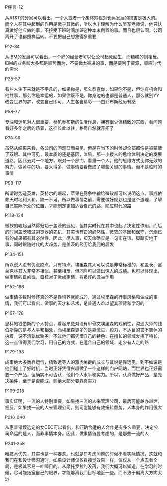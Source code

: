 
P序言-12

从AT&T的分家可以看出，一个人或者一个集体短视对长远发展的损害是极大的。而个人在其中起到的作用是微乎其微的，所以也才理解为什么吴军老师说，他只认真做好他应做的事，不接受下班时间加班这种本末倒置的事。而且也很认同，公司离开了谁都照样运转。不要把自己想象得多重要

P12-34

从IBM的发展可以看出，一个好的经营者可以让公司起死回生，而糟糕的则相反。IBM的业务线大多都是顺势而为，不要做太突进的事，而是要利于资源，顺应时代的需求

P35-57

有些人生下来就是不平凡的，如果你是，那么恭喜你，如果你不是，但你有机会和他共事，那么你是幸运的，如果你既不是，你身边的也都是普通人，那么就别YY改变世界的梦，改变自己即可，人生各自精彩——由乔布斯经历有感

P58-77

专注和远见对人很重要，参见乔布斯的生活作息，拥有很少但精致的东西，看问题看好多年之后的场景，这样长此以往，格局自然就开拓了

P78-98

虽然从结果来看，各公司的问题显而易见。但是在当下的时候却全部都像是被蒙蔽了双眼。其中可见，最本质的还是基因，体质，那一小拨人的思维体制决定的发展道路，因此去对一个地方，跟对一个部门，看重一个人，他的思维方式比你无效的努力，做黄牛的功，要大得多，做事情要看做成了哪些关键的事情。而不是临时的事情

P98-117

所谓时势造英雄，英特尔的崛起，苹果在竞争中输给微软都可以说明这点。事成依赖天时地利人和，缺一不可。所以做事情之前，需要做好规划也是这个道理，了解自己实际所处的位置，才能制定更加适合自己的路，顺应时代的路

P118-134

微软的崛起当然得归功于盖茨的远见，但其实时代在其中也起了决定性作用。而后的时间盖茨错过浏览器的先机，其实也有它的必然性，微软的基因和保守，沉溺已有的成果都有其必然性，因此，尽人事，知天命确实是一句实在话。脚踏实地干事，同时跟随时代的大趋势，是盖茨的经历给我们的启发

P134-151

所以说人没有优点缺点，只有特点。埃里森其人可以说是非常标准的，和盖茨、富兰克林其人非常不相似。甚至相反，但同样可以做出惊人的成绩。也可以体现出，做事情的目的性，目标对于做成事情，有极好的促进作用

P152-166

做事情多数时候还真的不是靠培养就能成的，通过埃里森的行事风格和做成的事情，我们可以看出，做事的天才和艺术，是普通人难以望其项背和学习的

P167-178

思科的钱伯斯的个人特点，看起来绝对没有甲骨文埃里森的戏剧性，沟通大师的钱伯斯靠的是与人平和相处，而埃里森更多的是靠激进，毅力，不达目的誓不罢休的执着，说不清孰优孰劣。不过他们都凭借自己的特色，在擅长的领域发挥了特长，这一点值得我们学习，用自己的方式，在适合自己的领域，走少有人走的路

P179-198

成事绝大多数靠运气，杨致远等人的雅虎关键的成长与其说是靠远见，到不如说是他们碰上了好时机，当时正好凭借兴趣做了一个这样的门户网站，而世界也正好需要一个产品，但确实不可否认，他们个人水平和实力。所以，认真做好产品，是先决条件，至于是否能成，则绝大部分要靠真实力

P199-218

事实证明，一流的人特别重要，如果找三流的人来管理公司，最后可能越办越烂。相反，如果找一流的人来管理公司，则可能能够有效扭转颓势，人本身的作用很大

P218-240

从惠普错误选定的女CEO可以看出，和正确合适的人合作是有多么重要。决定公司命运的是人，而非事情本身。因此，做事情首要考虑的，是那些一流的人

P241-258

唯技术优先，其实也是一种妄念。也就是在考虑问题的时候不看实际情况，这就和我们在和设计师沟通时，如果设计师仅仅看视觉效果一样，仅仅从一个点去看全局，是极其容易一叶障目的。从摩托罗拉的没落，我们大概可以知道，在学习的时候，尽可能拓宽自己的眼界，才能够离我们目标地近一些。而不致于偏离大方向太远